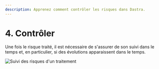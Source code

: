 ```yaml
---
description: Apprenez comment contrôler les risques dans Dastra.
---
```


# 4. Contrôler

Une fois le risque traité, il est nécessaire de s'assurer de son suivi dans le temps et, en particulier, si des évolutions apparaissent dans le temps.

![Suivi des risques d'un traitement](https://static.dastra.eu/richtextbackoffice/ad481e3f-81ad-459d-ac5a-601e61fd808f/image.png)
